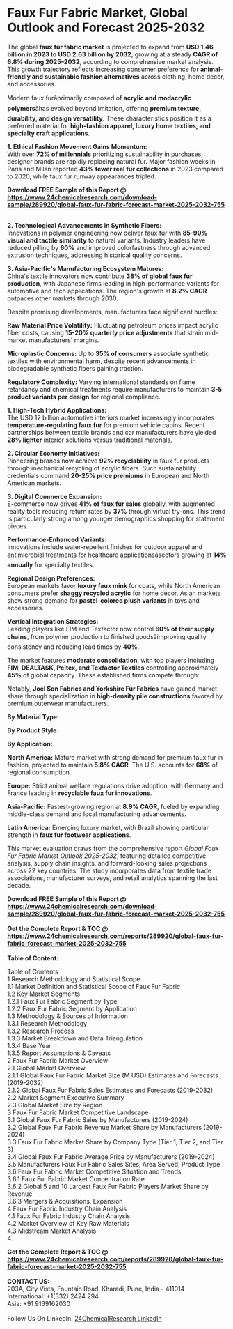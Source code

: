 <h1>Faux Fur Fabric Market, Global Outlook and Forecast 2025-2032</h1><p>The global <strong>faux fur fabric market</strong> is projected to expand from <strong>USD 1.46 billion in 2023 to USD 2.63 billion by 2032</strong>, growing at a steady <strong>CAGR of 6.8% during 2025–2032</strong>, according to comprehensive market analysis. This growth trajectory reflects increasing consumer preference for <strong>animal-friendly and sustainable fashion alternatives</strong> across clothing, home decor, and accessories.</p><p>Modern faux furâprimarily composed of <strong>acrylic and modacrylic polymers</strong>âhas evolved beyond imitation, offering <strong>premium texture, durability, and design versatility</strong>. These characteristics position it as a preferred material for <strong>high-fashion apparel, luxury home textiles, and specialty craft applications</strong>.</p><p><strong>1. Ethical Fashion Movement Gains Momentum:</strong><br>
With over <strong>72% of millennials</strong> prioritizing sustainability in purchases, designer brands are rapidly replacing natural fur. Major fashion weeks in Paris and Milan reported <strong>43% fewer real fur collections</strong> in 2023 compared to 2020, while faux fur runway appearances tripled.</p><div><b>Download FREE Sample of this Report @ 
            <a href="https://www.24chemicalresearch.com/download-sample/289920/global-faux-fur-fabric-forecast-market-2025-2032-755">
            https://www.24chemicalresearch.com/download-sample/289920/global-faux-fur-fabric-forecast-market-2025-2032-755</a></b></div><br><p><strong>2. Technological Advancements in Synthetic Fibers:</strong><br>
Innovations in polymer engineering now deliver faux fur with <strong>85-90% visual and tactile similarity</strong> to natural variants. Industry leaders have reduced pilling by <strong>60%</strong> and improved colorfastness through advanced extrusion techniques, addressing historical quality concerns.</p><p><strong>3. Asia-Pacific's Manufacturing Ecosystem Matures:</strong><br>
China's textile innovators now contribute <strong>38% of global faux fur production</strong>, with Japanese firms leading in high-performance variants for automotive and tech applications. The region's growth at <strong>8.2% CAGR</strong> outpaces other markets through 2030.</p><p>Despite promising developments, manufacturers face significant hurdles:</p><p><strong>Raw Material Price Volatility:</strong> Fluctuating petroleum prices impact acrylic fiber costs, causing <strong>15-20% quarterly price adjustments</strong> that strain mid-market manufacturers' margins.</p><p><strong>Microplastic Concerns:</strong> Up to <strong>35% of consumers</strong> associate synthetic textiles with environmental harm, despite recent advancements in biodegradable synthetic fibers gaining traction.</p><p><strong>Regulatory Complexity:</strong> Varying international standards on flame retardancy and chemical treatments require manufacturers to maintain <strong>3-5 product variants per design</strong> for regional compliance.</p><p><strong>1. High-Tech Hybrid Applications:</strong><br>
The USD 12 billion automotive interiors market increasingly incorporates <strong>temperature-regulating faux fur</strong> for premium vehicle cabins. Recent partnerships between textile brands and car manufacturers have yielded <strong>28% lighter</strong> interior solutions versus traditional materials.</p><p><strong>2. Circular Economy Initiatives:</strong><br>
Pioneering brands now achieve <strong>92% recyclability</strong> in faux fur products through mechanical recycling of acrylic fibers. Such sustainability credentials command <strong>20-25% price premiums</strong> in European and North American markets.</p><p><strong>3. Digital Commerce Expansion:</strong><br>
E-commerce now drives <strong>41% of faux fur sales</strong> globally, with augmented reality tools reducing return rates by <strong>37%</strong> through virtual try-ons. This trend is particularly strong among younger demographics shopping for statement pieces.</p><p><strong>Performance-Enhanced Variants:</strong><br>
	Innovations include water-repellent finishes for outdoor apparel and antimicrobial treatments for healthcare applicationsâsectors growing at <strong>14% annually</strong> for specialty textiles.</p><p><strong>Regional Design Preferences:</strong><br>
	European markets favor <strong>luxury faux mink</strong> for coats, while North American consumers prefer <strong>shaggy recycled acrylic</strong> for home decor. Asian markets show strong demand for <strong>pastel-colored plush variants</strong> in toys and accessories.</p><p><strong>Vertical Integration Strategies:</strong><br>
	Leading players like FIM and Texfactor now control <strong>60% of their supply chains</strong>, from polymer production to finished goodsâimproving quality consistency and reducing lead times by <strong>40%</strong>.</p><p>The market features <strong>moderate consolidation</strong>, with top players including <strong>FIM, DEALTASK, Peltex, and Texfactor Textiles</strong> controlling approximately <strong>45%</strong> of global capacity. These established firms compete through:</p><p>Notably, <strong>Joel Son Fabrics and Yorkshire Fur Fabrics</strong> have gained market share through specialization in <strong>high-density pile constructions</strong> favored by premium outerwear manufacturers.</p><p><strong>By Material Type:</strong></p><p><strong>By Product Style:</strong></p><p><strong>By Application:</strong></p><p><strong>North America:</strong> Mature market with strong demand for premium faux fur in fashion, projected to maintain <strong>5.8% CAGR</strong>. The U.S. accounts for <strong>68%</strong> of regional consumption.</p><p><strong>Europe:</strong> Strict animal welfare regulations drive adoption, with Germany and France leading in <strong>recyclable faux fur innovations</strong>.</p><p><strong>Asia-Pacific:</strong> Fastest-growing region at <strong>8.9% CAGR</strong>, fueled by expanding middle-class demand and local manufacturing advancements.</p><p><strong>Latin America:</strong> Emerging luxury market, with Brazil showing particular strength in <strong>faux fur footwear applications</strong>.</p><p>This market evaluation draws from the comprehensive report <em>Global Faux Fur Fabric Market Outlook 2025-2032</em>, featuring detailed competitive analysis, supply chain insights, and forward-looking sales projections across 22 key countries. The study incorporates data from textile trade associations, manufacturer surveys, and retail analytics spanning the last decade.</p><div><b>Download FREE Sample of this Report @ 
            <a href="https://www.24chemicalresearch.com/download-sample/289920/global-faux-fur-fabric-forecast-market-2025-2032-755">
            https://www.24chemicalresearch.com/download-sample/289920/global-faux-fur-fabric-forecast-market-2025-2032-755</a></b></div><br><div><b>Get the Complete Report & TOC @ 
            <a href="https://www.24chemicalresearch.com/reports/289920/global-faux-fur-fabric-forecast-market-2025-2032-755">
            https://www.24chemicalresearch.com/reports/289920/global-faux-fur-fabric-forecast-market-2025-2032-755</a></b></div><br>
            <b>Table of Content:</b><p>Table of Contents<br />
1 Research Methodology and Statistical Scope<br />
1.1 Market Definition and Statistical Scope of Faux Fur Fabric<br />
1.2 Key Market Segments<br />
1.2.1 Faux Fur Fabric Segment by Type<br />
1.2.2 Faux Fur Fabric Segment by Application<br />
1.3 Methodology & Sources of Information<br />
1.3.1 Research Methodology<br />
1.3.2 Research Process<br />
1.3.3 Market Breakdown and Data Triangulation<br />
1.3.4 Base Year<br />
1.3.5 Report Assumptions & Caveats<br />
2 Faux Fur Fabric Market Overview<br />
2.1 Global Market Overview<br />
2.1.1 Global Faux Fur Fabric Market Size (M USD) Estimates and Forecasts (2019-2032)<br />
2.1.2 Global Faux Fur Fabric Sales Estimates and Forecasts (2019-2032)<br />
2.2 Market Segment Executive Summary<br />
2.3 Global Market Size by Region<br />
3 Faux Fur Fabric Market Competitive Landscape<br />
3.1 Global Faux Fur Fabric Sales by Manufacturers (2019-2024)<br />
3.2 Global Faux Fur Fabric Revenue Market Share by Manufacturers (2019-2024)<br />
3.3 Faux Fur Fabric Market Share by Company Type (Tier 1, Tier 2, and Tier 3)<br />
3.4 Global Faux Fur Fabric Average Price by Manufacturers (2019-2024)<br />
3.5 Manufacturers Faux Fur Fabric Sales Sites, Area Served, Product Type<br />
3.6 Faux Fur Fabric Market Competitive Situation and Trends<br />
3.6.1 Faux Fur Fabric Market Concentration Rate<br />
3.6.2 Global 5 and 10 Largest Faux Fur Fabric Players Market Share by Revenue<br />
3.6.3 Mergers & Acquisitions, Expansion<br />
4 Faux Fur Fabric Industry Chain Analysis<br />
4.1 Faux Fur Fabric Industry Chain Analysis<br />
4.2 Market Overview of Key Raw Materials<br />
4.3 Midstream Market Analysis<br />
4.</p><div><b>Get the Complete Report & TOC @ 
            <a href="https://www.24chemicalresearch.com/reports/289920/global-faux-fur-fabric-forecast-market-2025-2032-755">
            https://www.24chemicalresearch.com/reports/289920/global-faux-fur-fabric-forecast-market-2025-2032-755</a></b></div><br><b>CONTACT US:</b><br>
            203A, City Vista, Fountain Road, Kharadi, Pune, India - 411014<br>
            International: +1(332) 2424 294<br>
            Asia: +91 9169162030 <br><br>
            Follow Us On LinkedIn: <a href="https://www.linkedin.com/company/24chemicalresearch/">24ChemicalResearch LinkedIn</a>